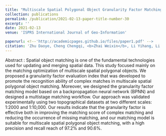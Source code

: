 ```yaml
---
title: "Multiscale Spatial Polygonal Object Granularity Factor Matching Method Based on BPNN"
collection: publications
permalink: /publication/2021-02-13-paper-title-number-30
excerpt: ''
date: 2021-02-13
venue: 'ISPRS International Journal of Geo-Information'

paperurl: <!--'http://academicpages.github.io/files/paper1.pdf' -->
citation: 'Zhu Daoye, Cheng Chengqi, <b>Zhai Weixin</b>, Li Yihang, Li Shizhong, Chen Bo. Multiscale Spatial Polygonal Object Granularity Factor Matching Method Based on BPNN [J]. <i>ISPRS International Journal of Geo-Information</i>, 2021, 10(2): 75.'
---
```



<!--This paper is about the number 1. The number 2 is left for future work.-->
Abstract : Spatial object matching is one of the fundamental technologies used for updating and merging spatial data. This study focused mainly on the matching optimization of multiscale spatial polygonal objects. We proposed a granularity factor evaluation index that was developed to promote the recognition ability of complex matches in multiscale spatial polygonal object matching. Moreover, we designed the granularity factor matching model based on a backpropagation neural network (BPNN) and designed a multistage matching workflow. Our approach was validated experimentally using two topographical datasets at two different scales: 1:2000 and 1:10,000. Our results indicate that the granularity factor is effective both in improving the matching score of complex matching and reducing the occurrence of missing matching, and our matching model is suitable for multiscale spatial polygonal object matching, with a high precision and recall reach of 97.2% and 90.6%.
<!--[Download paper here](http://academicpages.github.io/files/paper1.pdf)-->

<!--Recommended citation: Zhai W, Cheng C. Vagueness in spatial data: A grid-coding approach[C]. proceedings of the 2014 IEEE Geoscience and Remote Sensing Symposium, 2014. IEEE.-->
